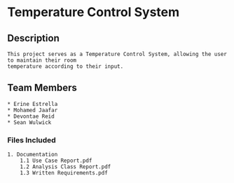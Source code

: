 ﻿# Temperature Control System

## Description
    This project serves as a Temperature Control System, allowing the user to maintain their room
    temperature according to their input.

## Team Members
    * Erine Estrella
    * Mohamed Jaafar
    * Devontae Reid
    * Sean Wulwick



### Files Included
    1. Documentation
        1.1 Use Case Report.pdf
        1.2 Analysis Class Report.pdf
        1.3 Written Requirements.pdf
